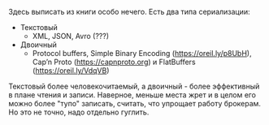 Здесь выписать из книги особо нечего. Есть два типа сериализации:

* Текстовый
  * XML, JSON, Avro (???)
* Двоичный
  * Protocol buffers, Simple Binary Encoding (https://oreil.ly/p8UbH), Cap’n Proto (https://capnproto.org) и FlatBuffers (https://oreil.ly/VdqVB)

Текстовый более человекочитаемый, а двоичный - более эффективный в плане чтения и записи. Наверное, меньше места жрет и в целом его можно более "тупо" записать, считать, что упрощает работу брокерам. Но это не точно, надо отдельно гуглить.